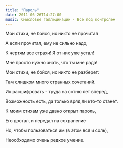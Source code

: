 ```yaml
---
title: "Пароль"
date: 2011-06-26T14:27:00
music: Смысловые галлюцинации - Все под контролем
---
```


Мои стихи, не бойся, их никто не прочитал

А если прочитал, ему не сильно надо,

К чертям все страхи! Я от них уже устал!

Мне просто нужно знать, что ты мне рада!



Мои стихи, не бойся, их никто не разберет:

Там слишком много странных сочетаний.

Их расшифровать - труда на сотню лет вперед,

Возможность есть, да только вряд ли кто-то станет.



К моим стихам уже давно открыт пароль,

Его достал, и передал на сохранение

Но, чтобы пользоваться им (в этом вся и соль),

Неообходимо очень редкое умение.
